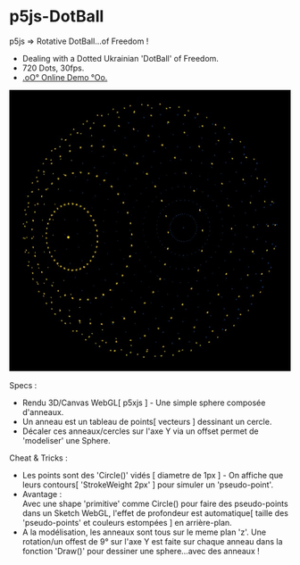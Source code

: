 # p5js-DotBall
p5js => Rotative DotBall...of Freedom !

+ Dealing with a Dotted Ukrainian 'DotBall' of Freedom.
+ 720 Dots, 30fps.
+ [.oO° Online Demo °Oo.](https://captainfurax.github.io/p5js-DotBall/)

![DotBall](https://github.com/CaptainFurax/p5js-DotBall/blob/main/UkrainianDotBall-1.jpg)

Specs : 
+ Rendu 3D/Canvas WebGL[ p5xjs ] - Une simple sphere composée d'anneaux.
+ Un anneau est un tableau de points[ vecteurs ] dessinant un cercle.
+ Décaler ces anneaux/cercles sur l'axe Y via un offset permet de 'modeliser' une Sphere.

Cheat & Tricks :
+ Les points sont des 'Circle()' vidés [ diametre de 1px ] - On affiche que leurs contours[ 'StrokeWeight 2px' ] pour simuler un 'pseudo-point'.
+ Avantage : <br/>Avec une shape 'primitive' comme Circle() pour faire des pseudo-points dans un Sketch WebGL, l'effet de profondeur est automatique[ taille des 'pseudo-points' et couleurs estompées ] en arrière-plan.
+ A la modélisation, les anneaux sont tous sur le meme plan 'z'. Une rotation/un offest de 9° sur l'axe Y est faite sur chaque anneau dans la fonction 'Draw()' pour dessiner une sphere...avec des anneaux !
